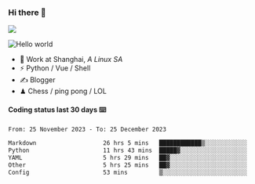 ### Hi there 👋
![](https://komarev.com/ghpvc/?username=Xuhandsome)


<img src="https://github-readme-stats.vercel.app/api?username=XuHandsome&show_icons=true&theme=merko" alt="Hello world">

<br/>

- 🍻  Work at Shanghai, _A Linux SA_
- ⚡  Python / Vue / Shell
- ✍️  Blogger
- ♟  Chess / ping pong / LOL

#### Coding status last 30 days ⌨️

<!--START_SECTION:waka-->

```txt
From: 25 November 2023 - To: 25 December 2023

Markdown                   26 hrs 5 mins   ████████████▒░░░░░░░░░░░░   49.82 %
Python                     11 hrs 43 mins  █████▓░░░░░░░░░░░░░░░░░░░   22.37 %
YAML                       5 hrs 29 mins   ██▓░░░░░░░░░░░░░░░░░░░░░░   10.49 %
Other                      5 hrs 25 mins   ██▓░░░░░░░░░░░░░░░░░░░░░░   10.37 %
Config                     53 mins         ▒░░░░░░░░░░░░░░░░░░░░░░░░   01.70 %
```

<!--END_SECTION:waka-->
